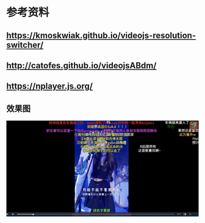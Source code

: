 # 参考资料
## https://kmoskwiak.github.io/videojs-resolution-switcher/

## http://catofes.github.io/videojsABdm/

## https://nplayer.js.org/

## 效果图
<img src="https://github.com/zltestliang/video-vue/blob/master/src/assets/1631154208305.jpg" >
